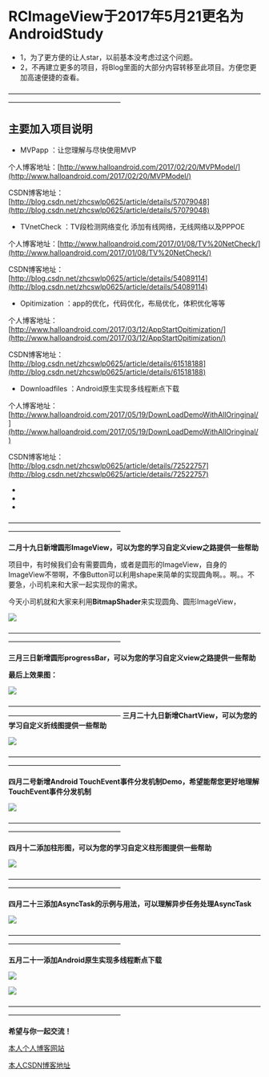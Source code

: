 # RCImageView于2017年5月21更名为AndroidStudy

+ 1，为了更方便的让人star，以前基本没考虑过这个问题。
+ 2，不再建立更多的项目，将Blog里面的大部分内容转移至此项目。方便您更加高速便捷的查看。


————————————————————————————————————————————————————


## 主要加入项目说明

+  MVPapp  ：让您理解与尽快使用MVP 

个人博客地址：[http://www.halloandroid.com/2017/02/20/MVPModel/](http://www.halloandroid.com/2017/02/20/MVPModel/)

CSDN博客地址：[http://blog.csdn.net/zhcswlp0625/article/details/57079048](http://blog.csdn.net/zhcswlp0625/article/details/57079048)

+  TVnetCheck  ：TV段检测网络变化 添加有线网络，无线网络以及PPPOE 

个人博客地址：[http://www.halloandroid.com/2017/01/08/TV%20NetCheck/](http://www.halloandroid.com/2017/01/08/TV%20NetCheck/)

CSDN博客地址：[http://blog.csdn.net/zhcswlp0625/article/details/54089114](http://blog.csdn.net/zhcswlp0625/article/details/54089114)

+  Opitimization  ：app的优化，代码优化，布局优化，体积优化等等

个人博客地址：[http://www.halloandroid.com/2017/03/12/AppStartOpitimization/](http://www.halloandroid.com/2017/03/12/AppStartOpitimization/)

CSDN博客地址：[http://blog.csdn.net/zhcswlp0625/article/details/61518188](http://blog.csdn.net/zhcswlp0625/article/details/61518188)

+  Downloadfiles  ：Android原生实现多线程断点下载

个人博客地址：[http://www.halloandroid.com/2017/05/19/DownLoadDemoWithAllOringinal/](http://www.halloandroid.com/2017/05/19/DownLoadDemoWithAllOringinal/)

CSDN博客地址：[http://blog.csdn.net/zhcswlp0625/article/details/72522757](http://blog.csdn.net/zhcswlp0625/article/details/72522757)

*

*

*


————————————————————————————————————————————————————

**二月十九日新增圆形ImageView，可以为您的学习自定义view之路提供一些帮助**

项目中，有时候我们会有需要圆角，或者是圆形的ImageView，自身的ImageView不带啊，不像Button可以利用shape来简单的实现圆角啊。。啊。。不要急，小司机来和大家一起实现你的需求。

今天小司机就和大家来利用**BitmapShader**来实现圆角、圆形ImageView，

![](http://oavdalesp.bkt.clouddn.com/circlerrrrr.jpg)

————————————————————————————————————————————————————

**三月三日新增圆形progressBar，可以为您的学习自定义view之路提供一些帮助**


**最后上效果图：**

![](http://oavdalesp.bkt.clouddn.com/0170303085408.png)

————————————————————————————————————————————————————
**三月二十九日新增ChartView，可以为您的学习自定义折线图提供一些帮助**


![](http://oc5bjv3gr.bkt.clouddn.com/whatwewanttodraw.png)

————————————————————————————————————————————————————

**四月二号新增Android TouchEvent事件分发机制Demo，希望能帮您更好地理解TouchEvent事件分发机制**

![](http://oc5bjv3gr.bkt.clouddn.com/toucheventdetail.jpg)

————————————————————————————————————————————————————

**四月十二添加柱形图，可以为您的学习自定义柱形图提供一些帮助**

![](http://oo94hcyew.bkt.clouddn.com/gongsiyingyi.jpg)

————————————————————————————————————————————————————

**四月二十三添加AsyncTask的示例与用法，可以理解异步任务处理AsyncTask**


![](http://oo94hcyew.bkt.clouddn.com/test.gif)



————————————————————————————————————————————————————


**五月二十一添加Android原生实现多线程断点下载**


![](http://oo94hcyew.bkt.clouddn.com/mianyemian.jpg)



![](http://oo94hcyew.bkt.clouddn.com/download.jpg)



————————————————————————————————————————————————————


**希望与你一起交流！**

[本人个人博客网站](http://www.halloandroid.com/)

[本人CSDN博客地址](http://blog.csdn.net/zhcswlp0625)